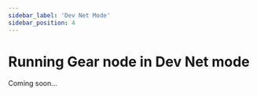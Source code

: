 ```yaml
---
sidebar_label: 'Dev Net Mode'
sidebar_position: 4
---
```


# Running Gear node in Dev Net mode

Coming soon...